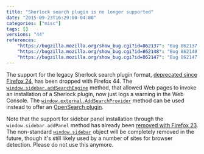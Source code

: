 ```yaml
---
title: "Sherlock search plugin is no longer supported"
date: "2015-09-23T16:29:00-04:00"
categories: ["misc"]
tags: []
versions: "44"
references:
    "https://bugzilla.mozilla.org/show_bug.cgi?id=862137": "Bug 862137 - stop supporting Sherlock search engines"
    "https://bugzilla.mozilla.org/show_bug.cgi?id=862148": "Bug 862148 - stop supporting installation of Sherlock plugins from the web"
    "https://bugzilla.mozilla.org/show_bug.cgi?id=862147": "Bug 862147 - drop support for window.sidebar"
---
```

The support for the legacy Sherlock search plugin format, [deprecated since Firefox 24](https://www.fxsitecompat.com/en-US/docs/2013/support-for-sherlock-search-plug-ins-has-been-deprecated/), has been dropped with Firefox 44. The [`window.sidebar.addSearchEngine`](https://developer.mozilla.org/en-US/docs/Adding_search_engines_from_web_pages#Installing_Sherlock_plugins) method, that allowed Web pages to invoke an installation of a Sherlock plugin, now just logs a warning in the Web Console. The [`window.external.AddSearchProvider`](https://developer.mozilla.org/en-US/docs/Adding_search_engines_from_web_pages#Installing_OpenSearch_plugins) method can be used instead to offer an [OpenSearch plugin](https://developer.mozilla.org/en-US/Add-ons/Creating_OpenSearch_plugins_for_Firefox).

Note that the support for sidebar panel installation through the `window.sidebar.addPanel` method has already been [removed with Firefox 23](https://www.fxsitecompat.com/en-US/docs/2013/ability-to-add-a-sidebar-panel-has-been-dropped/). The non-standard [`window.sidebar`](https://developer.mozilla.org/en-US/docs/Web/API/Window/sidebar) object will be completely removed in the future, though it's still likely used by a number of sites for browser detection. Please do not use this anymore.
